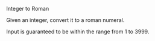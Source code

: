 Integer to Roman

Given an integer, convert it to a roman numeral.

Input is guaranteed to be within the range from 1 to 3999.